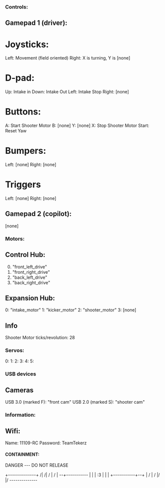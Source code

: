 ### Controls:

## Gamepad 1 (driver):
# Joysticks:
Left: Movement (field oriented)
Right: X is turning, Y is [none]
# D-pad:
Up: Intake in
Down: Intake Out
Left: Intake Stop
Right: [none]
# Buttons:
A: Start Shooter Motor
B: [none]
Y: [none]
X: Stop Shooter Motor
Start: Reset Yaw
# Bumpers:
Left: [none]
Right: [none]
# Triggers
Left: [none]
Right: [none]


## Gamepad 2 (copilot):
[none]

### Motors:

## Control Hub:

0. "front_left_drive"
1. "front_right_drive"
2. "back_left_drive"
3. "back_right_drive"

## Expansion Hub:

0: "intake_motor"
1: "kicker_motor"
2: "shooter_motor"
3: [none]

## Info
Shooter Motor ticks/revolution: 28
### Servos:

0:
1:
2:
3:
4:
5:

### USB devices
## Cameras
USB 3.0 (marked F): "front cam"
USB 2.0 (marked S): "shooter cam"
### Information:

## Wifi:
Name: 11109-RC
Password: TeamTekerz

#### CONTAINMENT:

DANGER --- DO NOT RELEASE

   +--------------+
  /|             /|
 / |            / |
*--+-----------*  |
|  |     :3    |  |
|  +-----------+--+
| /            | /
|/             |/
*--------------*